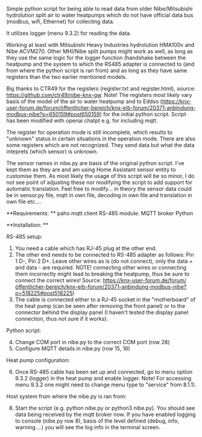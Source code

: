 Simple python script for being able to read data from older Nibe/Mitsubishi hydrolution split air to water heatpumps which do not have official data bus (modbus, wifi, Ethernet) for collecting data. 

It utilizes logger (menu 9.3.2) for reading the data. 

Working at least with Mitsubishi Heavy Industries hydrolution HMA100v and Nibe ACVM270. 
Other MHI/Nibe split pumps might work as well, as long as they use the same logic for the logger function (handshake between the heatpump and the system to which the RS485 adapter is connected to (and from where the python script is ran from) and as long as they have same registers than the two earlier mentioned models.

Big thanks to CTR49 for the registers (register.txt and register.html), source: https://github.com/ctr49/nibe-knx-gw. 
Note! The registers most likely vary basis of the model of the air to water heatpump and to Eddso (https://knx-user-forum.de/forum/öffentlicher-bereich/knx-eib-forum/20371-anbindung-modbus-nibe?p=650159#post650159) for the initial python script. Script has been modified with openai chatpt e.g. for including mqtt.

The register for operation mode is still incomplete, which results to "unknown" status in certain situations in the operation mode. There are also some registers which are not recognized. They send data but what the data inteprets (which sensor) is unknown.

The sensor names in nibe.py are basis of the original python script. I've kept them as they are and am using Home Assistant sensor entity to customise them. As most likely the usage of this script will be so minor, I do not see point of adjusting these nor modifying the script to add support for automatic translation. Feel free to modify... in theory the sensor data could be in sensor.py file, mqtt in own file, decoding in own file and translation in own file etc....


**Requirements: 
**
paho mqtt client
RS-485 module. 
MQTT broker
Python

**Installation: 
**


RS-485 setup:

1. You need a cable which has RJ-45 plug at the other end.
2. The other end needs to be connected to RS-485 adapter as follows: Pin 1 D-, Pin 2 D+. Leave other wires as is (do not connect), only the data + and data - are required. NOTE! connecting other wires or connecting them incorrectly might lead to breaking the heatpump, thus be sure to connect the correct wires! Source: https://knx-user-forum.de/forum/öffentlicher-bereich/knx-eib-forum/20371-anbindung-modbus-nibe?p=518225#post518225)
3. The cable is connected either to a RJ-45 socket in the "motherboard" of the heat pump (can be seen after removing the front panel) or to the connector behind the display panel (I haven't tested the display panel connection, thus not sure if it works). 

Python script: 

4. Change COM port in nibe.py to the correct COM port (row 28)
5. Configure MQTT details in nibe.py (row 15, 16)


Heat pump configuration:

6. Once RS-485 cable has been set up and connected, go to menu option 9.3.2 (logger) in the heat pump and enable logger. Note! For accessing menu 9.3.2 one might need to change menu type to "service" from 8.1.1).

Host system from where the nibe.py is ran from: 

8. Start the script (e.g. python nibe.py or python3 nibe.py). You should see data being received by the mqtt broker now. If you have enabled logging to console (nibe.py row 8), basis of the level defined (debug, info, warning....) you will see the log info in the terminal screen. 
